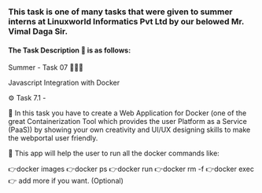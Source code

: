 ### This task is one of many tasks that were given to summer interns at Linuxworld Informatics Pvt Ltd by our belowed Mr. Vimal Daga Sir.

#### The Task Description 📄 is as follows:

Summer - Task 07 👨🏻‍💻

Javascript Integration with Docker

⚙️ Task 7.1 -

📌 In this task you have to create a Web Application for Docker (one of the great Containerization Tool which provides the user 
Platform as a Service (PaaS)) by showing your own creativity and UI/UX designing skills to make the webportal user friendly.

📌 This app will help the user to run all the docker commands like:

  👉docker images
  👉docker ps
  👉docker run
  👉docker rm -f
  👉docker exec
  👉 add more if you want. (Optional) 



























